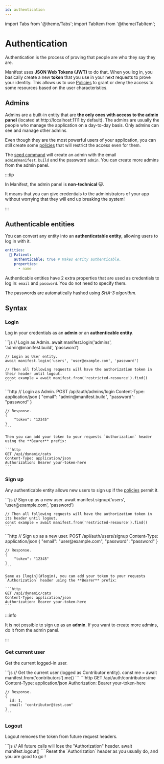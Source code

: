 ```yaml
---
id: authentication
---
```


import Tabs from '@theme/Tabs';
import TabItem from '@theme/TabItem';

# Authentication

Authentication is the process of proving that people are who they say they are.

Manifest uses **JSON Web Tokens (JWT)** to do that. When you log in, you basically create a new **token** that you use in your next requests to prove your identity. This allows us to use [Policies](./policies.md) to grant or deny the access to some resources based on the user characteristics.

## Admins

Admins are a built-in entity that are **the only ones with access to the admin panel** (located at http://localhost:1111 by default). The admins are usually the people who manage the application on a day-to-day basis. Only admins can see and manage other admins.

Even though they are the most powerful users of your application, you can still create some [policies](./policies.md#access-types) that will restrict the access even for them.

The [seed command](./entities.md#seed) will create an admin with the email `admin@manifest.build` and the password `admin`. You can create more admins from the admin panel.

:::tip

In Manifest, the admin panel is **non-technical** 😺.

It means that you can give credentials to the administrators of your app without worrying that they will end up breaking the system!

:::

## Authenticable entities

You can convert any entity into an **authenticatable entity**, allowing users to log in with it.

```yaml
entities:
  🤒 Patient:
    authenticable: true # Makes entity authenticable.
    properties:
      - name
```

Authenticable entities have 2 extra properties that are used as credentials to log in: `email` and `password`. You do not need to specify them.

The passwords are automatically hashed using _SHA-3 algorithm_.

## Syntax

### Login

Log in your credentials as an **admin** or an **authenticable entity**.

<Tabs>
  <TabItem value="sdk" label="JS SDK" default>
    ```js
    // Login as Admin.
    await manifest.login('admins', 'admin@manifest.build', 'password')

    // Login as User entity.
    await manifest.login('users', 'user@example.com', 'password')

    // Then all following requests will have the authorization token in their header until logout.
    const example = await manifest.from('restricted-resource').find()
    ```

  </TabItem>
  <TabItem value="rest" label="REST API" default>
    ```http
    // Login as Admin.
    POST /api/auth/admins/login
    Content-Type: application/json
    {
        "email": "admin@manifest.build",
        "password": "password"
    }

    // Response.
    {
        "token": "12345"
    }
    ```

    Then you can add your token to your requests `Authorization` header using the **Bearer** prefix:

    ```http
    GET /api/dynamic/cats
    Content-Type: application/json
    Authorization: Bearer your-token-here
    ```

  </TabItem>
</Tabs>

### Sign up

Any authenticable entity allows new users to sign up if the [policies](./policies.md) permit it.

<Tabs>
  <TabItem value="sdk" label="JS SDK" default>
    ```js
    // Sign up as a new user.
    await manifest.signup('users', 'user@example.com', 'password')

    // Then all following requests will have the authorization token in its header until logout.
    const example = await manifest.from('restricted-resource').find()
    ```

  </TabItem>
  <TabItem value="rest" label="REST API" default>
    ```http
    // Sign up as a new user.
    POST /api/auth/users/signup
    Content-Type: application/json
    {
        "email": "user@example.com",
        "password": "password"
    }

    // Response.
    {
        "token": "12345"
    }
    ```

    Same as [login](#login), you can add your token to your requests `Authorization` header using the **Bearer** prefix:

    ```http
    GET /api/dynamic/cats
    Content-Type: application/json
    Authorization: Bearer your-token-here
    ```

  </TabItem>
</Tabs>

:::info

It is not possible to sign up as an **admin**. If you want to create more admins, do it from the admin panel.

:::

### Get current user

Get the current logged-in user.

<Tabs>
  <TabItem value="sdk" label="JS SDK" default>
    ```js
    // Get the current user (logged as Contributor entity).
    const me = await manifest.from('contributors').me()
    ```

  </TabItem>
  <TabItem value="rest" label="REST API" default>
    ```http
    GET /api/auth/contributors/me
    Content-Type: application/json
    Authorization: Bearer your-token-here

    // Response.
    {
      id: 1,
      email: 'contributor@test.com'
    }
    ```

  </TabItem>
</Tabs>

### Logout

Logout removes the token from future request headers.

<Tabs>
  <TabItem value="sdk" label="JS SDK" default>
    ```js
    // All future calls will lose the "Authorization" header.
    await manifest.logout()
    ```

  </TabItem>
  <TabItem value="rest" label="REST API" default>
    Reset the `Authorization` header as you usually do, and you are good to go !
  </TabItem>
</Tabs>
